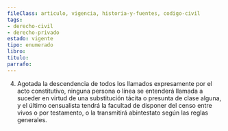 ```yaml
---
fileClass: articulo, vigencia, historia-y-fuentes, codigo-civil
tags:
- derecho-civil
- derecho-privado
estado: vigente
tipo: enumerado
libro:
titulo:
parrafo:
---
```

4. Agotada la descendencia de todos los llamados expresamente por el acto constitutivo, ninguna persona o línea se entenderá llamada a suceder en virtud de una substitución tácita o presunta de clase alguna, y el último censualista tendrá la facultad de disponer del censo entre vivos o por testamento, o la transmitirá abintestato según las reglas generales.